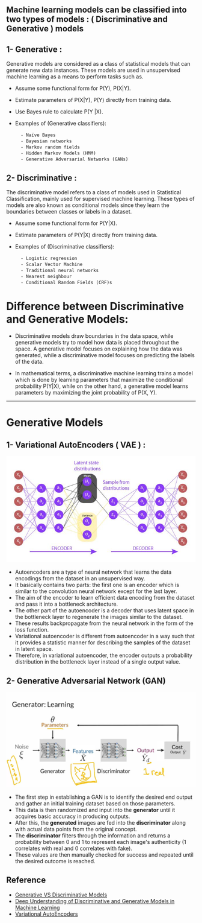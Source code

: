 ## Machine learning models can be classified into two types of models : ( Discriminative and Generative ) models


## 1- Generative :
Generative models are considered as a class of statistical models that can generate new data instances. These models are used in unsupervised machine learning as a means to perform tasks such as.



- Assume some functional form for P(Y), P(X|Y).
- Estimate parameters of P(X|Y), P(Y) directly from training data.
- Use Bayes rule to calculate P(Y |X).
- Examples of (Generative classifiers):

        ‌- Naïve Bayes
        - Bayesian networks
        - Markov random fields
        ‌- Hidden Markov Models (HMM)
        - Generative Adversarial Networks (GANs)



## 2- Discriminative  :

The discriminative model refers to a class of models used in Statistical Classification, mainly used for supervised machine learning. These types of models are also known as conditional models since they learn the boundaries between classes or labels in a dataset.

- Assume some functional form for P(Y|X).
- Estimate parameters of P(Y|X) directly from training data.
- Examples of (Discriminative classifiers):

        ‌‌- Logistic regression
        - Scalar Vector Machine
        ‌- Traditional neural networks
        ‌- Nearest neighbour
        - Conditional Random Fields (CRF)s
    

# Difference between Discriminative and Generative Models:
- Discriminative models draw boundaries in the data space, while generative models try to model how data is placed throughout the space. A generative model focuses on explaining how the data was generated, while a discriminative model focuses on predicting the labels of the data.

- In mathematical terms, a discriminative machine learning trains a model which is done by learning parameters that maximize the conditional probability P(Y|X), while on the other hand, a generative model learns parameters by maximizing the joint probability of P(X, Y).
---------------------------------------------------------------------------------------------------------------------

# Generative Models
## 1- Variational AutoEncoders ( VAE ) :

![VAE](https://github.com/AyaKhaledYousef/Generative-Adversarial-Networks-GANs-Specialization/blob/main/1-Build%20Basic%20Generative%20Adversarial%20Networks%20(GANs)/Week1/VAE.jpg)

- Autoencoders are a type of neural network that learns the data encodings from the dataset in an unsupervised way. 
- It basically contains two parts: the first one is an encoder which is similar to the convolution neural network except for the last layer. 
- The aim of the encoder to learn efficient data encoding from the dataset and pass it into a bottleneck architecture. 
- The other part of the autoencoder is a decoder that uses latent space in the bottleneck layer to regenerate the images similar to the dataset. 
- These results backpropagate from the neural network in the form of the loss function.
- Variational autoencoder is different from autoencoder in a way such that it provides a statistic manner for describing the samples of the dataset in latent space. 
- Therefore, in variational autoencoder, the encoder outputs a probability distribution in the bottleneck layer instead of a single output value.

## 2- Generative Adversarial Network (GAN)

![Generator](https://github.com/AyaKhaledYousef/Generative-Adversarial-Networks-GANs-Specialization/blob/main/1-Build%20Basic%20Generative%20Adversarial%20Networks%20(GANs)/Week1/Generator.png)

- The first step in establishing a GAN is to identify the desired end output and gather an initial training dataset based on those parameters. 
- This data is then randomized and input into the **generator** until it acquires basic accuracy in producing outputs.
- After this, the **generated** images are fed into the **discriminator** along with actual data points from the original concept. 
- The **discriminator** filters through the information and returns a probability between 0 and 1 to represent each image's authenticity (1 correlates with real and 0 correlates with fake). 
- These values are then manually checked for success and repeated until the desired outcome is reached.


## Reference


- [Generative VS Discriminative Models](https://mirror-medium.com/?m=https%3A%2F%2Fmedium.com%2F%40mlengineer%2Fgenerative-and-discriminative-models-af5637a66a3)
- [Deep Understanding of Discriminative and Generative Models in Machine Learning](https://www.analyticsvidhya.com/blog/2021/07/deep-understanding-of-discriminative-and-generative-models-in-machine-learning/#:~:text=Discriminative%20models%20draw%20boundaries%20in,the%20labels%20of%20the%20data.)
- [Variational AutoEncoders](https://www.geeksforgeeks.org/variational-autoencoders/)
